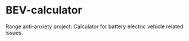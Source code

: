 # BEV-calculator
Range anti-anxiety project: Calculator for battery electric vehicle related issues.
